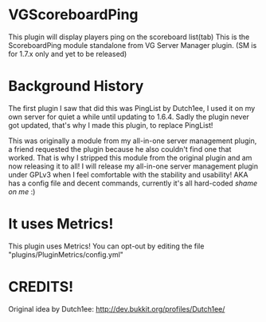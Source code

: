 VGScoreboardPing
================

This plugin will display players ping on the scoreboard list(tab)
This is the ScoreboardPing module standalone from VG Server Manager plugin. (SM is for 1.7.x only and yet to be released)

Background History
==================
The first plugin I saw that did this was PingList by Dutch1ee, I used it on my own server for quiet a while until updating to 1.6.4. Sadly the plugin never got updated, that's why I made this plugin, to replace PingList!

This was originally a module from my all-in-one server management plugin, a friend requested the plugin because he also couldn't find one that worked. That is why I stripped this module from the original plugin and am now releasing it to all!
I will release my all-in-one server management plugin under GPLv3 when I feel comfortable with the stability and usability! AKA has a config file and decent commands, currently it's all hard-coded *shame on me* :)

It uses Metrics!
================
This plugin uses Metrics! You can opt-out by editing the file "plugins/PluginMetrics/config.yml"

CREDITS!
========
Original idea by Dutch1ee: http://dev.bukkit.org/profiles/Dutch1ee/